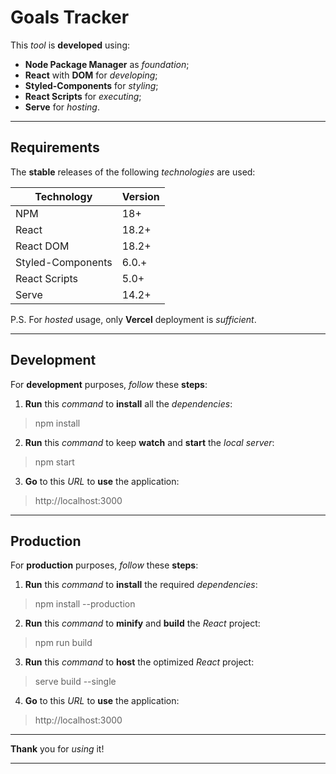 # Goals Tracker

This *tool* is **developed** using:
* **Node Package Manager** as *foundation*;
* **React** with **DOM** for *developing*;
* **Styled-Components** for *styling*;
* **React Scripts** for *executing*;
* **Serve** for *hosting*.

<hr/>

## Requirements

The **stable** releases of the following *technologies* are used:

| Technology        | Version |
| ----------------- | ------- |
| NPM               | 18+     |
| React             | 18.2+   |
| React DOM         | 18.2+   |
| Styled-Components | 6.0.+   |
| React Scripts     | 5.0+    |
| Serve             | 14.2+   |

P.S. For *hosted* usage, only **Vercel** deployment is *sufficient*.

<hr/>

## Development

For **development** purposes, *follow* these **steps**:

1. **Run** this *command* to **install** all the *dependencies*:

>npm install

2. **Run** this *command* to keep **watch** and **start** the *local server*:

>npm start

3. **Go** to this *URL* to **use** the application:

>http://localhost:3000


<hr/>

## Production

For **production** purposes, *follow* these **steps**:

1. **Run** this *command* to **install** the required *dependencies*:

>npm install --production

2. **Run** this *command* to **minify** and **build** the *React* project:

>npm run build

3. **Run** this *command* to **host** the optimized *React* project:

>serve build --single

4. **Go** to this *URL* to **use** the application:

>http://localhost:3000

<hr/>

**Thank** you for *using* it!

<hr/>